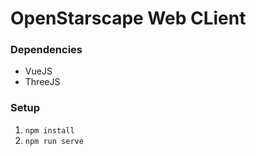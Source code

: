 # OpenStarscape Web CLient

### Dependencies 

- VueJS
- ThreeJS

### Setup

1. `npm install`
2. `npm run serve`
